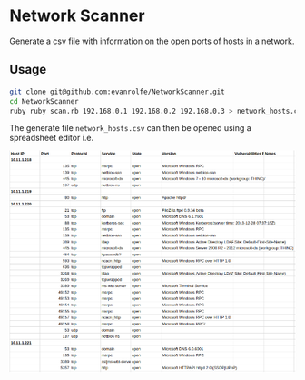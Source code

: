 # Network Scanner

Generate a csv file with information on the open ports of hosts in a network.

## Usage

```bash
git clone git@github.com:evanrolfe/NetworkScanner.git
cd NetworkScanner
ruby ruby scan.rb 192.168.0.1 192.168.0.2 192.168.0.3 > network_hosts.csv
```

The generate file `network_hosts.csv` can then be opened using a spreadsheet editor i.e.

![](screenshot.png)
